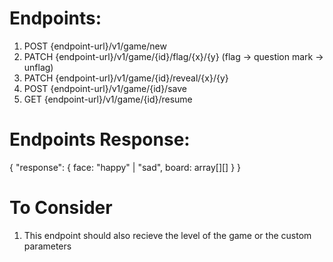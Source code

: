 # Endpoints:

01. POST      {endpoint-url}/v1/game/new
02. PATCH     {endpoint-url}/v1/game/{id}/flag/{x}/{y}  (flag -> question mark -> unflag)
03. PATCH     {endpoint-url}/v1/game/{id}/reveal/{x}/{y}
04. POST      {endpoint-url}/v1/game/{id}/save
05. GET       {endpoint-url}/v1/game/{id}/resume

# Endpoints Response:

{
    "response": {
        face: "happy" | "sad",
        board: array[][]
    }
}

# To Consider

01. This endpoint should also recieve the level of the game or the custom parameters


